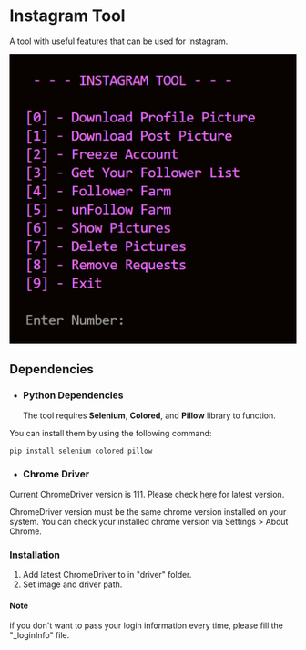 # Instagram Tool

A tool with useful features that can be used for Instagram.

![console look](./assets/console.png)

## Dependencies

- ### Python Dependencies
  The tool requires **Selenium**, **Colored**, and **Pillow** library to function.

You can install them by using the following command:

```bash
pip install selenium colored pillow
```

- ### Chrome Driver

Current ChromeDriver version is 111. Please check [here](https://chromedriver.chromium.org/downloads) for latest version.

ChromeDriver version must be the same chrome version installed on your system. You can check your installed chrome version via Settings > About Chrome.

### Installation

1. Add latest ChromeDriver to in "driver" folder.
2. Set image and driver path.

#### Note

if you don't want to pass your login information every time, please fill the "\_loginInfo" file.
